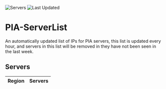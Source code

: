 ![Servers](https://img.shields.io/badge/Servers-<total-servers>-darkgreen)
![Last Updated](https://img.shields.io/badge/Last_Updated-<last-updated>-brightgreen)

# PIA-ServerList
An automatically updated list of IPs for PIA servers, this list is updated every hour, and servers in this list will be removed in they have not been seen in the last week.

## Servers
| Region               | Servers |
|----------------------|---------|
<region-table-entry>